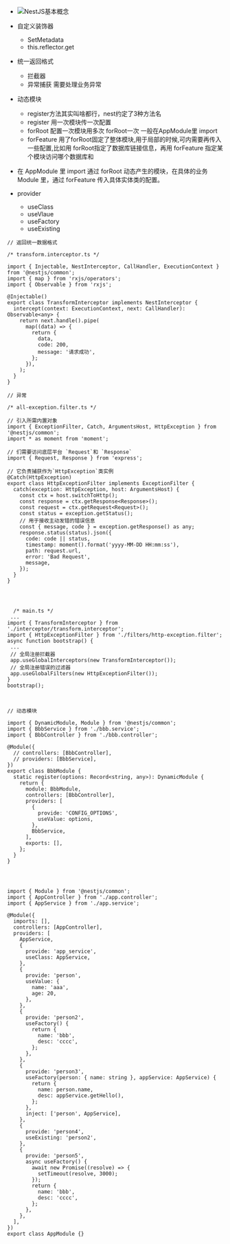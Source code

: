 * ![NestJS基本概念](https://p9-juejin.byteimg.com/tos-cn-i-k3u1fbpfcp/24060e0f32204907887ede38c1aa018c~tplv-k3u1fbpfcp-jj-mark:3024:0:0:0:q75.awebp)

* 自定义装饰器
    - SetMetadata
    - this.reflector.get
* 统一返回格式
    - 拦截器
    - 异常捕获  需要处理业务异常
* 动态模块
    - register方法其实叫啥都行，nest约定了3种方法名
    - register 用一次模块传一次配置
    - forRoot 配置一次模块用多次 forRoot一次 一般在AppModule里 import
    - forFeature 用了forRoot固定了整体模块,用于局部的时候,可内需要再传入一些配置,比如用 forRoot指定了数据库链接信息，再用 forFeature 指定某个模块访问哪个数据库和

* 在 AppModule 里 import 通过 forRoot 动态产生的模块，在具体的业务 Module 里，通过 forFeature 传入具体实体类的配置。
* provider
    - useClass
    - useVlaue
    - useFactory
    - useExisting

```
// 返回统一数据格式

/* transform.interceptor.ts */

import { Injectable, NestInterceptor, CallHandler, ExecutionContext } from '@nestjs/common';
import { map } from 'rxjs/operators';
import { Observable } from 'rxjs';

@Injectable()
export class TransformInterceptor implements NestInterceptor {
  intercept(context: ExecutionContext, next: CallHandler): Observable<any> {
    return next.handle().pipe(
      map((data) => {
        return {
          data,
          code: 200,
          message: '请求成功',
        };
      }),
    );
  }
}

// 异常

/* all-exception.filter.ts */

// 引入所需内置对象
import { ExceptionFilter, Catch, ArgumentsHost, HttpException } from '@nestjs/common';
import * as moment from 'moment';

// 们需要访问底层平台 `Request`和 `Response`
import { Request, Response } from 'express';

// 它负责捕获作为`HttpException`类实例
@Catch(HttpException)
export class HttpExceptionFilter implements ExceptionFilter {
  catch(exception: HttpException, host: ArgumentsHost) {
    const ctx = host.switchToHttp();
    const response = ctx.getResponse<Response>();
    const request = ctx.getRequest<Request>();
    const status = exception.getStatus();
    // 用于接收主动发错的错误信息 
    const { message, code } = exception.getResponse() as any;
    response.status(status).json({
      code: code || status,
      timestamp: moment().format('yyyy-MM-DD HH:mm:ss'),
      path: request.url,
      error: 'Bad Request',
      message,
    });
  }
}




  /* main.ts */
 ...
import { TransformInterceptor } from './interceptor/transform.interceptor';
import { HttpExceptionFilter } from './filters/http-exception.filter';
async function bootstrap() {
 ...
 // 全局注册拦截器
 app.useGlobalInterceptors(new TransformInterceptor());
 // 全局注册错误的过滤器
 app.useGlobalFilters(new HttpExceptionFilter());
}
bootstrap();



```


```
// 动态模块

import { DynamicModule, Module } from '@nestjs/common';
import { BbbService } from './bbb.service';
import { BbbController } from './bbb.controller';

@Module({
  // controllers: [BbbController],
  // providers: [BbbService],
})
export class BbbModule {
  static register(options: Record<string, any>): DynamicModule {
    return {
      module: BbbModule,
      controllers: [BbbController],
      providers: [
        {
          provide: 'CONFIG_OPTIONS',
          useValue: options,
        },
        BbbService,
      ],
      exports: [],
    };
  }
}



```








```

import { Module } from '@nestjs/common';
import { AppController } from './app.controller';
import { AppService } from './app.service';

@Module({
  imports: [],
  controllers: [AppController],
  providers: [
    AppService,
    {
      provide: 'app_service',
      useClass: AppService,
    },
    {
      provide: 'person',
      useValue: {
        name: 'aaa',
        age: 20,
      },
    },
    {
      provide: 'person2',
      useFactory() {
        return {
          name: 'bbb',
          desc: 'cccc',
        };
      },
    },
    {
      provide: 'person3',
      useFactory(person: { name: string }, appService: AppService) {
        return {
          name: person.name,
          desc: appService.getHello(),
        };
      },
      inject: ['person', AppService],
    },
    {
      provide: 'person4',
      useExisting: 'person2',
    },
    {
      provide: 'person5',
      async useFactory() {
        await new Promise((resolve) => {
          setTimeout(resolve, 3000);
        });
        return {
          name: 'bbb',
          desc: 'cccc',
        };
      },
    },
  ],
})
export class AppModule {}



```